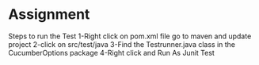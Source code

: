 # Assignment
Steps to run the Test
1-Right click on pom.xml file go to maven and update project
2-click on src/test/java
3-Find the Testrunner.java class in the CucumberOptions package 
4-Right click and Run As Junit Test 
